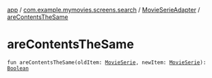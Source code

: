 [app](../../index.md) / [com.example.mymovies.screens.search](../index.md) / [MovieSerieAdapter](index.md) / [areContentsTheSame](./are-contents-the-same.md)

# areContentsTheSame

`fun areContentsTheSame(oldItem: `[`MovieSerie`](../../com.example.mymovies.models/-movie-serie/index.md)`, newItem: `[`MovieSerie`](../../com.example.mymovies.models/-movie-serie/index.md)`): `[`Boolean`](https://kotlinlang.org/api/latest/jvm/stdlib/kotlin/-boolean/index.html)